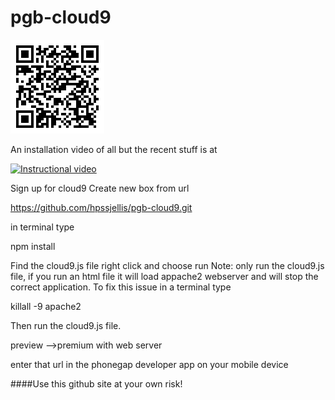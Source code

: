 pgb-cloud9
=====================

![My QR Code](QR.png "Download This Website as an App")

An installation video of all but the recent stuff is at

[![Instructional video](http://img.youtube.com/vi/5K75wV8FybQ/0.jpg)](https://youtu.be/5K75wV8FybQ)


Sign up for cloud9
Create new box from url

https://github.com/hpssjellis/pgb-cloud9.git

in terminal type 

npm install

Find the cloud9.js file right click and choose run
Note: only run the cloud9.js file, if you run an html file it will load appache2 webserver and will stop the correct application. To fix this issue in a terminal type

killall -9 apache2

Then run the cloud9.js file.

preview -->premium with web server

enter that url in the phonegap developer app on your mobile device


####Use this github site at your own risk!